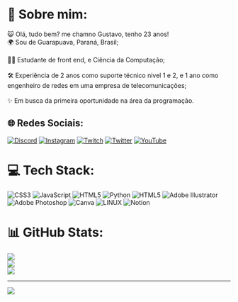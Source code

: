 # 💫 Sobre mim:
😺 Olá, tudo bem? me chamno Gustavo, tenho 23 anos!<br>🌍 Sou de Guarapuava, Paraná, Brasil;<br><br>👨‍💻 Estudante de front end, e Ciência da Computação;<br><br>🛠️ Experiência de 2 anos como suporte técnico nivel 1 e 2, e 1 ano como <br>engenheiro de redes em uma empresa de telecomunicações;<br><br>✨ Em busca da primeira oportunidade na área da programação.


## 🌐 Redes Sociais:
[![Discord](https://img.shields.io/badge/Discord-%237289DA.svg?logo=discord&logoColor=white)](https://discord.gg/https://discord.gg/NHrsMhbZPu) [![Instagram](https://img.shields.io/badge/Instagram-%23E4405F.svg?logo=Instagram&logoColor=white)](https://instagram.com/@guzwithz) [![Twitch](https://img.shields.io/badge/Twitch-%239146FF.svg?logo=Twitch&logoColor=white)](https://twitch.tv/@guzwithz) [![Twitter](https://img.shields.io/badge/Twitter-%231DA1F2.svg?logo=Twitter&logoColor=white)](https://twitter.com/@guzwithz) [![YouTube](https://img.shields.io/badge/YouTube-%23FF0000.svg?logo=YouTube&logoColor=white)](https://youtube.com/@hSzBJJpeH_B50gTGxibTrg) 

# 💻 Tech Stack:
![CSS3](https://img.shields.io/badge/css3-%231572B6.svg?style=flat-square&logo=css3&logoColor=white) ![JavaScript](https://img.shields.io/badge/javascript-%23323330.svg?style=flat-square&logo=javascript&logoColor=%23F7DF1E) ![HTML5](https://img.shields.io/badge/html5-%23E34F26.svg?style=flat-square&logo=html5&logoColor=white) ![Python](https://img.shields.io/badge/python-3670A0?style=flat-square&logo=python&logoColor=ffdd54) ![HTML5](https://img.shields.io/badge/html5-%23E34F26.svg?style=flat-square&logo=html5&logoColor=white) ![Adobe Illustrator](https://img.shields.io/badge/adobe%20illustrator-%23FF9A00.svg?style=flat-square&logo=adobe%20illustrator&logoColor=white) ![Adobe Photoshop](https://img.shields.io/badge/adobe%20photoshop-%2331A8FF.svg?style=flat-square&logo=adobe%20photoshop&logoColor=white) ![Canva](https://img.shields.io/badge/Canva-%2300C4CC.svg?style=flat-square&logo=Canva&logoColor=white) ![LINUX](https://img.shields.io/badge/Linux-FCC624?style=flat-square&logo=linux&logoColor=black) ![Notion](https://img.shields.io/badge/Notion-%23000000.svg?style=flat-square&logo=notion&logoColor=white)
# 📊 GitHub Stats:
![](https://github-readme-stats.vercel.app/api?username=guzwithz&theme=react&hide_border=true&include_all_commits=true&count_private=false)<br/>
![](https://github-readme-streak-stats.herokuapp.com/?user=guzwithz&theme=react&hide_border=true)<br/>
![](https://github-readme-stats.vercel.app/api/top-langs/?username=guzwithz&theme=react&hide_border=true&include_all_commits=true&count_private=false&layout=compact)

---
[![](https://visitcount.itsvg.in/api?id=guzwithz&icon=5&color=1)](https://visitcount.itsvg.in)

<!-- Proudly created with GPRM ( https://gprm.itsvg.in ) -->
